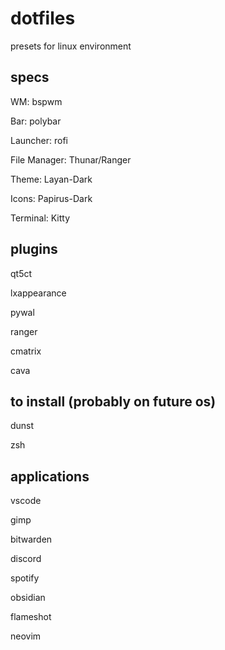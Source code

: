 # dotfiles
presets for linux environment

## specs
WM: bspwm

Bar: polybar

Launcher: rofi

File Manager: Thunar/Ranger

Theme: Layan-Dark

Icons: Papirus-Dark

Terminal: Kitty

## plugins
qt5ct

lxappearance

pywal

ranger

cmatrix

cava

## to install (probably on future os)

dunst 

zsh

## applications

vscode

gimp

bitwarden

discord

spotify

obsidian

flameshot

neovim
